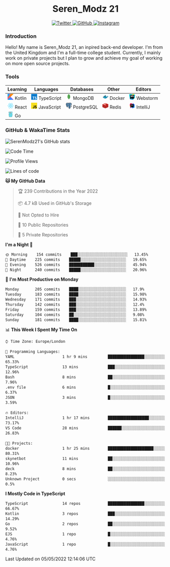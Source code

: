 <div align="center">
  <h1>Seren_Modz 21</h1>
  <a href="https://twitter.com/SerenModz21">
    <img alt="Twitter" src="https://img.shields.io/badge/twitter%20-%231DA1F2.svg?&style=for-the-badge&logo=Twitter&logoColor=white">
  </a>
  <a href="https://github.com/SerenModz21">
    <img alt="GitHub" src="https://img.shields.io/badge/github%20-%23121011.svg?&style=for-the-badge&logo=github&logoColor=white">
  </a>
  <a href="https://www.instagram.com/serenmodz21">
    <img alt="Instagram" src="https://img.shields.io/badge/instagram%20-%23E4405F.svg?&style=for-the-badge&logo=Instagram&logoColor=white">
  </a>
</div>

### Introduction

Hello! My name is Seren_Modz 21, an inpired back-end developer. I'm from the United Kingdom and I'm a full-time college student. Currently, I mainly work on private projects but I plan to grow and achieve my goal of working on more open source projects. 

### Tools

 **Learning**                                        | **Languages**                                               | **Databases**                                               | **Other**                                           | **Editors**                                                  
-----------------------------------------------------|-------------------------------------------------------------|-------------------------------------------------------------|-----------------------------------------------------|--------------------------------------------------------------
 <img width="19px" src="./assets/kotlin.svg"> Kotlin | <img width="19px" src="./assets/typescript.svg"> TypeScript | <img width="19px" src="./assets/mongodb.svg"> MongoDB       | <img width="19px" src="./assets/docker.svg"> Docker | <img width="19px" src="./assets/webstorm.svg"> Webstorm      
 <img width="19px" src="./assets/react.svg"> React   | <img width="19px" src="./assets/javascript.svg"> JavaScript | <img width="19px" src="./assets/postgresql.svg"> PostgreSQL | <img width="19px" src="./assets/redis.svg"> Redis   | <img width="19px" src="./assets/intellij-idea.svg"> IntelliJ
 <img width="19px" src="./assets/go.svg"> Go         |                                                             |                                                             |                                                     |                                                                                                               

### GitHub & WakaTime Stats

![SerenModz21's GitHub stats](https://github-readme-stats.vercel.app/api?username=SerenModz21&show_icons=true&theme=dark)

<!--START_SECTION:waka-->
![Code Time](http://img.shields.io/badge/Code%20Time-1%2C349%20hrs%2017%20mins-blue)

![Profile Views](http://img.shields.io/badge/Profile%20Views-7-blue)

![Lines of code](https://img.shields.io/badge/From%20Hello%20World%20I%27ve%20Written-6%20Thousand%20lines%20of%20code-blue)

**🐱 My GitHub Data** 

> 🏆 239 Contributions in the Year 2022
 > 
> 📦 4.7 kB Used in GitHub's Storage 
 > 
> 🚫 Not Opted to Hire
 > 
> 📜 10 Public Repositories 
 > 
> 🔑 5 Private Repositories  
 > 
**I'm a Night 🦉** 

```text
🌞 Morning    154 commits    ███░░░░░░░░░░░░░░░░░░░░░░   13.45% 
🌆 Daytime    225 commits    █████░░░░░░░░░░░░░░░░░░░░   19.65% 
🌃 Evening    526 commits    ███████████░░░░░░░░░░░░░░   45.94% 
🌙 Night      240 commits    █████░░░░░░░░░░░░░░░░░░░░   20.96%

```
📅 **I'm Most Productive on Monday** 

```text
Monday       205 commits    ████░░░░░░░░░░░░░░░░░░░░░   17.9% 
Tuesday      183 commits    ████░░░░░░░░░░░░░░░░░░░░░   15.98% 
Wednesday    171 commits    ███░░░░░░░░░░░░░░░░░░░░░░   14.93% 
Thursday     142 commits    ███░░░░░░░░░░░░░░░░░░░░░░   12.4% 
Friday       159 commits    ███░░░░░░░░░░░░░░░░░░░░░░   13.89% 
Saturday     104 commits    ██░░░░░░░░░░░░░░░░░░░░░░░   9.08% 
Sunday       181 commits    ████░░░░░░░░░░░░░░░░░░░░░   15.81%

```


📊 **This Week I Spent My Time On** 

```text
⌚︎ Time Zone: Europe/London

💬 Programming Languages: 
YAML                     1 hr 9 mins         ████████████████░░░░░░░░░   65.33% 
TypeScript               13 mins             ███░░░░░░░░░░░░░░░░░░░░░░   12.96% 
Bash                     8 mins              ██░░░░░░░░░░░░░░░░░░░░░░░   7.96% 
.env file                6 mins              █░░░░░░░░░░░░░░░░░░░░░░░░   6.37% 
JSON                     3 mins              █░░░░░░░░░░░░░░░░░░░░░░░░   3.59%

🔥 Editors: 
IntelliJ                 1 hr 17 mins        ██████████████████░░░░░░░   73.17% 
VS Code                  28 mins             ██████░░░░░░░░░░░░░░░░░░░   26.83%

🐱‍💻 Projects: 
docker                   1 hr 25 mins        ████████████████████░░░░░   80.31% 
skynetbot                11 mins             ██░░░░░░░░░░░░░░░░░░░░░░░   10.96% 
deck                     8 mins              ██░░░░░░░░░░░░░░░░░░░░░░░   8.23% 
Unknown Project          0 secs              ░░░░░░░░░░░░░░░░░░░░░░░░░   0.5%

```

**I Mostly Code in TypeScript** 

```text
TypeScript               14 repos            ████████████████░░░░░░░░░   66.67% 
Kotlin                   3 repos             ███░░░░░░░░░░░░░░░░░░░░░░   14.29% 
Go                       2 repos             ██░░░░░░░░░░░░░░░░░░░░░░░   9.52% 
EJS                      1 repo              █░░░░░░░░░░░░░░░░░░░░░░░░   4.76% 
JavaScript               1 repo              █░░░░░░░░░░░░░░░░░░░░░░░░   4.76%

```



 Last Updated on 05/05/2022 12:14:06 UTC
<!--END_SECTION:waka-->
